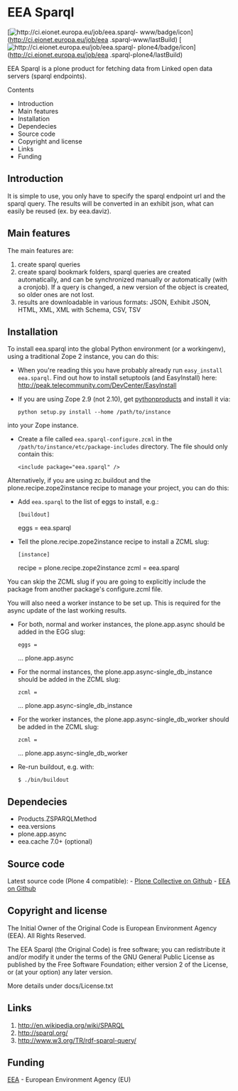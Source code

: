 #  EEA Sparql

[![http://ci.eionet.europa.eu/job/eea.sparql-
www/badge/icon](https://camo.githubusercontent.com/96242bc5a3e7bb6d2efd2c6f366ce7d715a073de/687474703a2f2f63692e65696f6e65742e6575726f70612e65752f6a6f622f6565612e73706172716c2d7777772f62616467652f69636f6e)](http://ci.eionet.europa.eu/job/eea
.sparql-www/lastBuild) [![http://ci.eionet.europa.eu/job/eea.sparql-
plone4/badge/icon](https://camo.githubusercontent.com/491c1568f2f1ba7e9262da828e2486a37079d951/687474703a2f2f63692e65696f6e65742e6575726f70612e65752f6a6f622f6565612e73706172716c2d706c6f6e65342f62616467652f69636f6e)](http://ci.eionet.europa.eu/job/eea
.sparql-plone4/lastBuild)

EEA Sparql is a plone product for fetching data from Linked open data servers
(sparql endpoints).

Contents

  * Introduction
  * Main features
  * Installation
  * Dependecies
  * Source code
  * Copyright and license
  * Links
  * Funding

##  Introduction

It is simple to use, you only have to specify the sparql endpoint url and the
sparql query. The results will be converted in an exhibit json, what can
easily be reused (ex. by eea.daviz).

##  Main features

The main features are:

  1. create sparql queries
  2. create sparql bookmark folders, sparql queries are created automatically, and can be synchronized manually or automatically (with a cronjob). If a query is changed, a new version of the object is created, so older ones are not lost.
  3. results are downloadable in various formats: JSON, Exhibit JSON, HTML, XML, XML with Schema, CSV, TSV

##  Installation

To install eea.sparql into the global Python environment (or a workingenv),
using a traditional Zope 2 instance, you can do this:

  * When you're reading this you have probably already run `easy_install eea.sparql`. Find out how to install setuptools (and EasyInstall) here: <http://peak.telecommunity.com/DevCenter/EasyInstall>

  * If you are using Zope 2.9 (not 2.10), get [pythonproducts](http://plone.org/products/pythonproducts) and install it via:
    
        python setup.py install --home /path/to/instance
    

into your Zope instance.

  * Create a file called `eea.sparql-configure.zcml` in the `/path/to/instance/etc/package-includes` directory. The file should only contain this:
    
        <include package="eea.sparql" />
    

Alternatively, if you are using zc.buildout and the plone.recipe.zope2instance
recipe to manage your project, you can do this:

  * Add `eea.sparql` to the list of eggs to install, e.g.:
    
        [buildout]
    eggs = eea.sparql
    

  * Tell the plone.recipe.zope2instance recipe to install a ZCML slug:
    
        [instance]
    recipe = plone.recipe.zope2instance
    zcml = eea.sparql
    

You can skip the ZCML slug if you are going to explicitly include the package
from another package's configure.zcml file.

You will also need a worker instance to be set up. This is required for the
async update of the last working results.

  * For both, normal and worker instances, the plone.app.async should be added in the EGG slug:
    
        eggs =
      ...
      plone.app.async
    

  * For the normal instances, the plone.app.async-single_db_instance should be added in the ZCML slug:
    
        zcml =
      ...
      plone.app.async-single_db_instance
    

  * For the worker instances, the plone.app.async-single_db_worker should be added in the ZCML slug:
    
        zcml =
      ...
      plone.app.async-single_db_worker
    

  * Re-run buildout, e.g. with:
    
        $ ./bin/buildout
    

##  Dependecies

  * Products.ZSPARQLMethod
  * eea.versions
  * plone.app.async
  * eea.cache 7.0+ (optional)

##  Source code

Latest source code (Plone 4 compatible): \- [Plone Collective on
Github](https://github.com/collective/eea.sparql) \- [EEA on
Github](https://github.com/eea/eea.sparql)

##  Copyright and license

The Initial Owner of the Original Code is European Environment Agency (EEA).
All Rights Reserved.

The EEA Sparql (the Original Code) is free software; you can redistribute it
and/or modify it under the terms of the GNU General Public License as
published by the Free Software Foundation; either version 2 of the License, or
(at your option) any later version.

More details under docs/License.txt

##  Links

  1. <http://en.wikipedia.org/wiki/SPARQL>
  2. <http://sparql.org/>
  3. <http://www.w3.org/TR/rdf-sparql-query/>

##  Funding

[EEA](http://www.eea.europa.eu/) \- European Environment Agency (EU)


